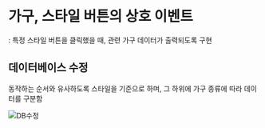 # 가구, 스타일 버튼의 상호 이벤트
: 특정 스타일 버튼을 클릭했을 때, 관련 가구 데이터가 출력되도록 구현

## 데이터베이스 수정
동작하는 순서와 유사하도록 스타일을 기준으로 하며, 그 하위에 가구 종류에 따라 데이터를 구분함

![DB수정](https://user-images.githubusercontent.com/47620950/141795726-d6153764-b679-4983-90cf-c92c3071e927.PNG)
